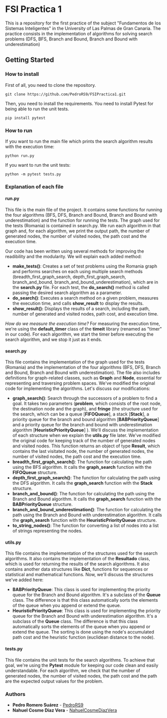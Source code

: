 # FSI Practica 1

This is a repository for the first practice of the subject "Fundamentos de los Sistemas Inteligentes" in the University of Las Palmas de Gran Canaria.
The practice consists in the implementation of algorithms for solving search problems (DFS, BFS, Branch and Bound, Branch and Bound with underestimation)

## Getting Started

### How to install

First of all, you need to clone the repository.

```
git clone https://github.com/PedroRS9/FSIPractica1.git
```

Then, you need to install the requirements. You need to install Pytest for being able to run the unit tests.

```
pip install pytest
```

### How to run

If you want to run the main file which prints the search algorithm results with the execution time:

```commandline
python run.py
```

If you want to run the unit tests:

```commandline
python -m pytest tests.py
```

### Explanation of each file

#### run.py

This file is the main file of the project. It contains some functions for running the four algorithms (BFS, DFS, Branch and Bound, Branch and Bound with underestimation) and the function for running the tests. The graph used for the tests (Romania) is contained in search.py. We run each algorithm in that graph and, for each algorithm, we print the output path, the number of generated nodes, the number of visited nodes, the path cost and the execution time.

Our code has been written using several methods for improving the readibility and the modularity. We will explain each added method:

* **make_tests()**: Creates a set of test problems using the Romania graph and performs searches on each using multiple search methods (breadth_first_graph_search, depth_first_graph_search, branch_and_bound, branch_and_bound_underestimation), which are in the **search.py** file. For each test, the **do_search()** method is called passing the desired search algorithm as a parameter.
* **do_search()**: Executes a search method on a given problem, measures the execution time, and calls **show_result** to display the results.
* **show_result():** Displays the results of a search, including the path, number of generated and visited nodes, path cost, and execution time.

*How do we  measure the execution time?* For measuring the execution time, we're using the **default_timer** class of the **timeit** library (renamed as "timer" in our code). For each algorithm, we start the timer before executing the search algorithm, and we stop it just as it ends.

#### search.py

This file contains the implementation of the graph used for the tests (Romania) and the implementation of the four algorithms (BFS, DFS, Branch and Bound, Branch and Bound with underestimation). The file also includes definitions for graph-related classes, such as **Graph** and **Node**, essential for representing and traversing problem spaces. We've modified the original code for implementing the algorithms. Let's discuss our modifications:

* **graph_search()**: Search through the successors of a problem to find a goal. It takes two parameters (**problem**, which consists of the root node, the destination node and the graph), and **fringe** (the structure used for the search, which can be a queue [**FIFOQueue**], a stack [**Stack**], a priority queue for the branch and bound algorithm [**BABPriorityQueue**] and a priority queue for the branch and bound with underestimation algorithm [**HeuristicPriorityQueue**] ). We'll discuss the implementation of each structure when we explain the **utils.py** file later. We've modified the original code for keeping track of the number of generated nodes and visited nodes. This function returns an object of type **Result**, which contains the last visitated node, the number of generated nodes, the number of visited nodes, the path cost and the execution time.
* **breadth_first_graph_search()**: The function for calculating the path using the BFS algorithm. It calls the **graph_search** function with the **FIFOQueue** structure.
* **depth_first_graph_search()**: The function for calculating the path using the DFS algorithm. It calls the **graph_search** function with the **Stack** structure.
* **branch_and_bound()**: The function for calculating the path using the Branch and Bound algorithm. It calls the **graph_search** function with the **BABPriorityQueue** structure.
* **branch_and_bound_underestimation()**: The function for calculating the path using the Branch and Bound with underestimation algorithm. It calls the **graph_search** function with the **HeuristicPriorityQueue** structure.
* **to_string_nodes()**: The function for converting a list of nodes into a list of strings representing the nodes.


#### utils.py

This file contains the implementation of the structures used for the search algorithms. It also contains the implementation of the **Resultado** class, which is used for returning the results of the search algorithms. It also contains another data structures like **Dict**, functions for sequences or statistical and mathematical functions. Now, we'll discuss the structures we've added here:

* **BABPriorityQueue**: This class is used for implementing the priority queue for the Branch and Bound algorithm. It's a subclass of the **Queue** class. The difference is that this class automatically sorts the elements of the queue when you append or extend the queue.
* **HeuristicPriorityQueue**: This class is used for implementing the priority queue for the Branch and Bound with underestimation algorithm. It's a subclass of the **Queue** class. The difference is that this class automatically sorts the elements of the queue when you append or extend the queue. The sorting is done using the node's accumulated path cost and the heuristic function (euclidean distance to the node).

#### tests.py

This file contains the unit tests for the search algorithms. To achieve that goal, we're using the **Pytest** module for keeping our code clean and easily understandable. For each algorithm, we check that the number of generated nodes, the number of visited nodes, the path cost and the path are the expected output values for the problem.

### Authors
* **Pedro Romero Suárez** - [PedroRS9](https://github.com/PedroRS9)
* **Nahuel Cosme Díaz Vera** - [NahuelCosmeDiazVera](https://github.com/NahuelCosme-DiazVera)